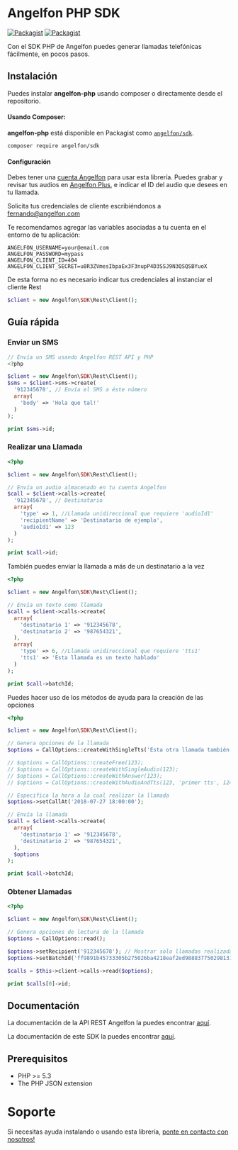 # Angelfon PHP SDK

[![Packagist](https://img.shields.io/packagist/v/angelfon/sdk.svg)](https://packagist.org/packages/angelfon/sdk)
[![Packagist](https://img.shields.io/packagist/dt/angelfon/sdk.svg)](https://packagist.org/packages/angelfon/sdk)

Con el SDK PHP de Angelfon puedes generar llamadas telefónicas fácilmente, en pocos pasos.

## Instalación

Puedes instalar **angelfon-php** usando composer o directamente desde el repositorio.

#### Usando Composer:

**angelfon-php** está disponible en Packagist como
[`angelfon/sdk`](http://packagist.org/packages/angelfon/sdk).

```
composer require angelfon/sdk
```

#### Configuración

Debes tener una [cuenta Angelfon][afid] para usar esta librería.
Puedes grabar y revisar tus audios en [Angelfon Plus][afplus], e indicar el ID del audio que desees en tu llamada.

Solicita tus credenciales de cliente escribiéndonos a <fernando@angelfon.com>

Te recomendamos agregar las variables asociadas a tu cuenta en el entorno de tu aplicación:

```
ANGELFON_USERNAME=your@email.com
ANGELFON_PASSWORD=mypass
ANGELFON_CLIENT_ID=404
ANGELFON_CLIENT_SECRET=u8R3ZVmesIbpaEx3F3nupP4D3SSJ9N3QSQSBYuoX
```

De esta forma no es necesario indicar tus credenciales al instanciar el cliente Rest

```php
$client = new Angelfon\SDK\Rest\Client();
```

## Guía rápida

### Enviar un SMS

```php
// Envía un SMS usando Angelfon REST API y PHP
<?php

$client = new Angelfon\SDK\Rest\Client();
$sms = $client->sms->create(
  '912345678', // Envía el SMS a éste número
  array(
    'body' => 'Hola que tal!'
  )
);

print $sms->id;
```

### Realizar una Llamada

```php
<?php

$client = new Angelfon\SDK\Rest\Client();

// Envía un audio almacenado en tu cuenta Angelfon
$call = $client->calls->create(
  '912345678', // Destinatario
  array(
    'type' => 1, //Llamada unidireccional que requiere 'audioId1'
    'recipientName' => 'Destinatario de ejemplo',
    'audioId1' => 123
  )
);

print $call->id;
```

También puedes enviar la llamada a más de un destinatario a la vez

```php
<?php

$client = new Angelfon\SDK\Rest\Client();

// Envía un texto como llamada
$call = $client->calls->create(
  array(
    'destinatario 1' => '912345678',
    'destinatario 2' => '987654321',
  ),
  array(
    'type' => 6, //Llamada unidireccional que requiere 'tts1'
    'tts1' => 'Esta llamada es un texto hablado'
  ) 
);

print $call->batchId;
```

Puedes hacer uso de los métodos de ayuda para la creación de las opciones

```php
<?php

$client = new Angelfon\SDK\Rest\Client();

// Genera opciones de la llamada
$options = CallOptions::createWithSingleTts('Esta otra llamada también es un texto hablado');

// $options = CallOptions::createFree(123);
// $options = CallOptions::createWithSingleAudio(123);
// $options = CallOptions::createWithAnswer(123);
// $options = CallOptions::createWithAudioAndTts(123, 'primer tts', 124, 'segundo tts', 125);

// Especifica la hora a la cual realizar la llamada
$options->setCallAt('2018-07-27 18:00:00');

// Envía la llamada
$call = $client->calls->create(
  array(
    'destinatario 1' => '912345678',
    'destinatario 2' => '987654321',
  ),
  $options
);

print $call->batchId;
```

### Obtener Llamadas

```php
<?php

$client = new Angelfon\SDK\Rest\Client();

// Genera opciones de lectura de la llamada
$options = CallOptions::read();

$options->setRecipient('912345678'); // Mostrar solo llamadas realizadas a este número
$options->setBatchId('ff9891b45733305b275026ba4218eaf2ed988837750298131a0551d7723acffd1d5cb656825db85668c9d2658b21d4d03fb54d12fc35f3c8ff3e616a92998e23'); // Mostrar sólo llamadas en este Batch

$calls = $this->client->calls->read($options);

print $calls[0]->id;
```


## Documentación

La documentación de la API REST Angelfon la puedes encontrar [aquí][apidocs].

La documentación de este SDK la puedes encontrar [aquí][documentation].


## Prerequisitos

* PHP >= 5.3
* The PHP JSON extension

# Soporte

Si necesitas ayuda instalando o usando esta librería, [ponte en contacto con nosotros!][contact]


[apidocs]: https://api.angelfon.com/0.99/documentation
[contact]: http://www.angelfon.com/contact.html
[documentation]: https://angelfon.github.io/angelfon-php/
[calltypes]: https://angelfon.github.io/angelfon-php/
[afid]: https://angelfonid.angelfon.com/home/registro
[afplus]: https://plus.angelfon.com/mensajes

